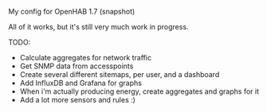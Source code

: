 My config for OpenHAB 1.7 (snapshot)

All of it works, but it's still very much work in progress.

TODO:
- Calculate aggregates for network traffic
- Get SNMP data from accesspoints
- Create several different sitemaps, per user, and a dashboard
- Add InfluxDB and Grafana for graphs
- When i'm actually producing energy, create aggregates and graphs for it
- Add a lot more sensors and rules :)
